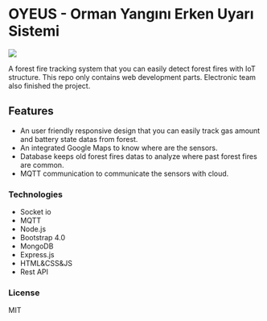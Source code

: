 # OYEUS - Orman Yangını Erken Uyarı Sistemi

![](https://img.shields.io/github/license/femresirvan/ChatAPP)

A forest fire tracking system that you can easily detect forest fires with IoT structure.
This repo only contains web development parts. Electronic team also finished the project.

## Features

- An user friendly responsive design that you can easily track gas amount and battery state datas from forest.
- An integrated Google Maps to know where are the sensors.
- Database keeps old forest fires datas to analyze where past forest fires are common.
- MQTT communication to communicate the sensors with cloud.

### Technologies

- Socket io
- MQTT
- Node.js
- Bootstrap 4.0
- MongoDB
- Express.js
- HTML&CSS&JS
- Rest API
 
### License

MIT
